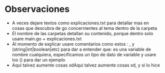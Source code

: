 # Observaciones

- A veces dejare textos como explicaciones.txt para detallar mas en cosas que descubra de go concernientes al tema dentro de la carpeta
- El nombre de las carpetas detallan su contenido, porque dentro solo usare main.go + explicaciones.txt
- Al momento de explicar usare comentarios como estos : <nombre-variable>, <tipo-de-variable> y <tipo-de-variable>(string|int|boolean|etc) para dar a entender que: es una variable de nombre cualquiera, especificamos un tipo de dato de variable y usare los () para dar un ejemplo
- Aqui talvez aumente cosas xdAqui talvez aumente cosas xd, y si lo hice
